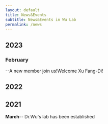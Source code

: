 ```yaml
---
layout: default
title: News&Events
subtitle: News&Events in Wu Lab
permalink: /news
---
```


## 2023
### February
--A new member join us!Welcome Xu Fang-Di!

## 2022


## 2021
**March**-- Dr.Wu's lab has been established



